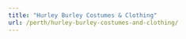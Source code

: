 ```yaml
---
title: "Hurley Burley Costumes & Clothing"
url: /perth/hurley-burley-costumes-and-clothing/
---
```


